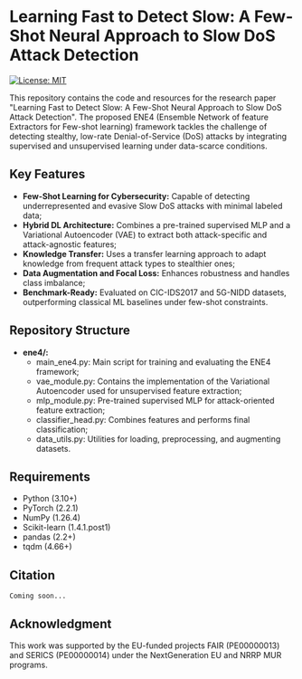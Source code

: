 # Learning Fast to Detect Slow: A Few-Shot Neural Approach to Slow DoS Attack Detection

[![License: MIT](https://img.shields.io/badge/License-MIT-yellow.svg)](https://opensource.org/licenses/MIT)

This repository contains the code and resources for the research paper "Learning Fast to Detect Slow: A Few-Shot Neural Approach to Slow DoS Attack Detection". The proposed ENE4 (Ensemble Network of feature Extractors for Few-shot learning) framework tackles the challenge of detecting stealthy, low-rate Denial-of-Service (DoS) attacks by integrating supervised and unsupervised learning under data-scarce conditions.

## Key Features

* **Few-Shot Learning for Cybersecurity:** Capable of detecting underrepresented and evasive Slow DoS attacks with minimal labeled data;
* **Hybrid DL Architecture:** Combines a pre-trained supervised MLP and a Variational Autoencoder (VAE) to extract both attack-specific and attack-agnostic features;
* **Knowledge Transfer:** Uses a transfer learning approach to adapt knowledge from frequent attack types to stealthier ones;
* **Data Augmentation and Focal Loss:** Enhances robustness and handles class imbalance;
* **Benchmark-Ready:** Evaluated on CIC-IDS2017 and 5G-NIDD datasets, outperforming classical ML baselines under few-shot constraints.

## Repository Structure

* **ene4/:**
  * main_ene4.py: Main script for training and evaluating the ENE4 framework;
  * vae_module.py: Contains the implementation of the Variational Autoencoder used for unsupervised feature extraction;
  * mlp_module.py: Pre-trained supervised MLP for attack-oriented feature extraction;
  * classifier_head.py: Combines features and performs final classification;
  * data_utils.py: Utilities for loading, preprocessing, and augmenting datasets.

## Requirements

* Python (3.10+)
* PyTorch (2.2.1)
* NumPy (1.26.4)
* Scikit-learn (1.4.1.post1)
* pandas (2.2+)
* tqdm (4.66+)

## Citation
```
Coming soon...
```

## Acknowledgment
This work was supported by the EU-funded projects FAIR (PE00000013) and SERICS (PE00000014) under the NextGeneration EU and NRRP MUR programs.
